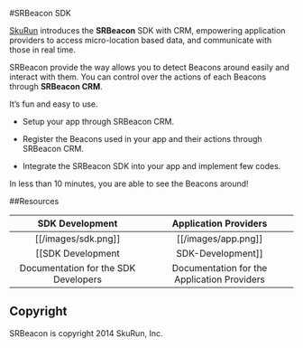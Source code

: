 
#SRBeacon SDK

[SkuRun](http://skurun.com) introduces the **SRBeacon** SDK with CRM, empowering application providers to access micro-location based data, and communicate with those in real time.

SRBeacon provide the way allows you to detect Beacons around easily and interact with them. You can control over the actions of each Beacons through **SRBeacon CRM**.

It’s fun and easy to use. 

* Setup your app through SRBeacon CRM.

* Register the Beacons used in your app and their actions through SRBeacon CRM.

* Integrate the SRBeacon SDK into your app and implement few codes.

In less than 10 minutes, you are able to see the Beacons around!


##Resources

| SDK Development 							| Application Providers 							|
|:-----------------------------------------:|:-------------------------------------------------:|
| [[/images/sdk.png]] 			   	  	    | [[/images/app.png]] 				  			    |
| [[SDK Development|SDK-Development]]	    | [[Application Providers|Application-Providers]]   |
| Documentation for the SDK Developers	    | Documentation for the Application Providers       |

## Copyright

SRBeacon is copyright 2014 SkuRun, Inc.

[sdk-doc]: https://github.com/SkuRun/SRBeacon/wiki/SDK-Development
[sdk-image]: https://github.com/SkuRun/SRBeacon/wiki/images/sdk.png
[app-doc]: https://github.com/SkuRun/SRBeacon/wiki/Application-Providers
[app-image]: https://github.com/SkuRun/SRBeacon/wiki/images/app.png